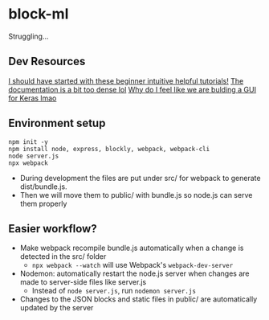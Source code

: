 # block-ml

Struggling...

## Dev Resources

[I should have started with these beginner intuitive helpful tutorials!][1]
[The documentation is a bit too dense lol][2]
[Why do I feel like we are bulding a GUI for Keras lmao][3]

[1]: https://blocklycodelabs.dev
[2]: https://developers.google.com/blockly/guides/get-started/what-is-blockly
[3]: https://www.tensorflow.org/api_docs/python/tf/keras

## Environment setup

```
npm init -y
npm install node, express, blockly, webpack, webpack-cli
node server.js
npx webpack
```

- During development the files are put under src/ for webpack to generate dist/bundle.js.
- Then we will move them to public/ with bundle.js so node.js can serve them properly

## Easier workflow?

- Make webpack recompile bundle.js automatically when a change is detected in the src/ folder
  - `npx webpack --watch` will use Webpack's `webpack-dev-server`
- Nodemon: automatically restart the node.js server when changes are made to server-side files like server.js
  - Instead of `node server.js`, run `nodemon server.js`
- Changes to the JSON blocks and static files in public/ are automatically updated by the server
